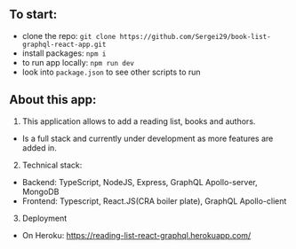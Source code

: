 ## To start:

- clone the repo: `git clone https://github.com/Sergei29/book-list-graphql-react-app.git`
- install packages: `npm i`
- to run app locally: `npm run dev`
- look into `package.json` to see other scripts to run

## About this app:

1. This application allows to add a reading list, books and authors.

- Is a full stack and currently under development as more features are added in.

2. Technical stack:

- Backend: TypeScript, NodeJS, Express, GraphQL Apollo-server, MongoDB
- Frontend: Typescript, React.JS(CRA boiler plate), GraphQL Apollo-client

3. Deployment

- On Heroku: https://reading-list-react-graphql.herokuapp.com/
